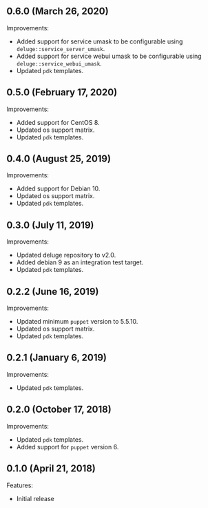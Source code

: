 ## 0.6.0 (March 26, 2020)

Improvements:

- Added support for service umask to be configurable using `deluge::service_server_umask`.
- Added support for service webui umask to be configurable using `deluge::service_webui_umask`.
- Updated `pdk` templates.

## 0.5.0 (February 17, 2020)

Improvements:

- Added support for CentOS 8.
- Updated os support matrix.
- Updated `pdk` templates.

## 0.4.0 (August 25, 2019)

Improvements:

- Added support for Debian 10.
- Updated os support matrix.
- Updated `pdk` templates.

## 0.3.0 (July 11, 2019)

Improvements:

- Updated deluge repository to v2.0.
- Added debian 9 as an integration test target.
- Updated `pdk` templates.

## 0.2.2 (June 16, 2019)

Improvements:

- Updated minimum `puppet` version to 5.5.10.
- Updated os support matrix.
- Updated `pdk` templates.

## 0.2.1 (January 6, 2019)

Improvements:

- Updated `pdk` templates.

## 0.2.0 (October 17, 2018)

Improvements:

- Updated `pdk` templates.
- Added support for `puppet` version 6.

## 0.1.0 (April 21, 2018)

Features:

  - Initial release
